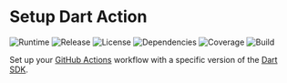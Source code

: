 # Setup Dart Action
![Runtime](https://img.shields.io/badge/node-%3E%3D12.4-brightgreen.svg) ![Release](https://img.shields.io/badge/action-v1.0.0-blue.svg) ![License](https://img.shields.io/badge/licence-MIT-green.svg) ![Dependencies](https://david-dm.org/cedx/setup-dart.svg) ![Coverage](https://coveralls.io/repos/github/cedx/setup-dart/badge.svg) ![Build](https://github.com/cedx/setup-dart/workflows/build/badge.svg)

Set up your [GitHub Actions](https://github.com/features/actions) workflow with a specific version of the [Dart SDK](https://dart.dev/tools/sdk).
